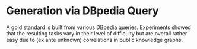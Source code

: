 # Generation via DBpedia Query

A gold standard is built from various DBpedia queries.
Experiments showed that the resulting tasks vary in their
level of difficulty but are overall rather easy due to
(ex ante unknown) correlations in public knowledge graphs. 